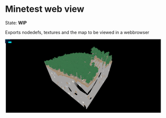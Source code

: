 
# Minetest web view

State: **WIP**

Exports nodedefs, textures and the map to be viewed in a webbrowser

![](./screenshot.png)